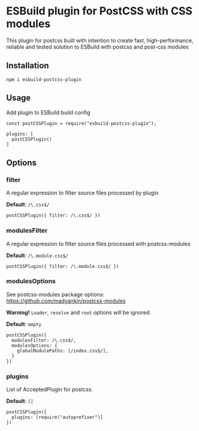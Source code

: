 # ESBuild plugin for PostCSS with CSS modules

This plugin for postcss built with intention to create fast, high-performance, reliable and tested solution to ESBuild with postcss and post-css modules

## Installation

```
npm i esbuild-postcss-plugin
```

## Usage

Add plugin to ESBuild build config

```
const postCSSPlugin = require("esbuild-postcss-plugin");

plugins: [
  postCSSPlugin()
]
```

## Options

### filter

A regular expression to filter source files processed by plugin

**Default**: `/\.css$/`

```
postCSSPlugin({ filter: /\.css$/ })
```

### modulesFilter

A regular expression to filter source files processed with postcss-modules

**Default**: `/\.module.css$/`

```
postCSSPlugin({ filter: /\.module.css$/ })
```

### modulesOptions

See postcss-modules package options: https://github.com/madyankin/postcss-modules

**Warning!** `Loader`, `resolve` and `root` options will be ignored.

**Default**: `empty`

```
postCSSPlugin({
  modulesFilter: /\.css$/,
  modulesOptions: {
    globalModulePaths: [/index.css$/],
  }
})
```

### plugins

List of AcceptedPlugin for postcss.

**Default**: `[]`

```
postCSSPlugin({
  plugins: [require("autoprefixer")]
})
```
